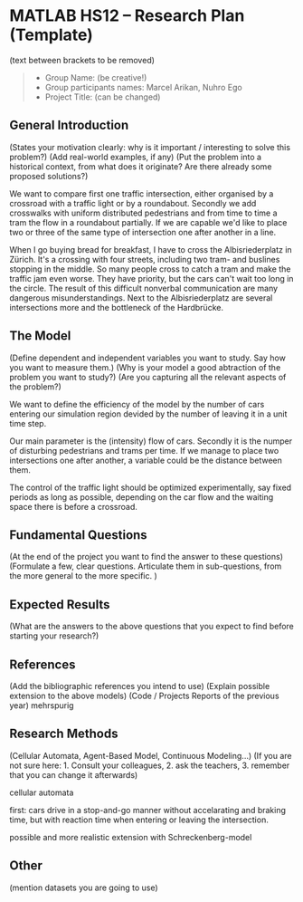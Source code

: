 ﻿# MATLAB HS12 – Research Plan (Template)
(text between brackets to be removed)

> * Group Name: (be creative!)
> * Group participants names: Marcel Arikan, Nuhro Ego
> * Project Title: (can be changed)

## General Introduction

(States your motivation clearly: why is it important / interesting to solve this problem?)
(Add real-world examples, if any)
(Put the problem into a historical context, from what does it originate? Are there already some proposed solutions?)

We want to compare first one traffic intersection, either organised by a crossroad with a traffic light or by a roundabout. 
Secondly we add crosswalks with uniform distributed pedestrians and from time to time a tram the flow in a roundabout partially. 
If we are capable we'd like to place two or three of the same type of intersection one after another in a line. 

When I go buying bread for breakfast, I have to cross the Albisriederplatz in Zürich. It's a crossing with four streets, 
including two tram- and buslines stopping in the middle. 
So many people cross to catch a tram and make the traffic jam even worse. They have priority, but the cars can't wait too long in the circle. 
The result of this difficult nonverbal communication are many dangerous misunderstandings. 
Next to the Albisriederplatz are several intersections more and the bottleneck of the Hardbrücke. 

## The Model

(Define dependent and independent variables you want to study. Say how you want to measure them.) (Why is your model a good abtraction of the problem you want to study?) (Are you capturing all the relevant aspects of the problem?)

We want to define the efficiency of the model by the number of cars entering our simulation region devided by the number of leaving it in a unit time step. 

Our main parameter is the (intensity) flow of cars. Secondly it is the numper of disturbing pedestrians and trams per time. 
If we manage to place two intersections one after another, a variable could be the distance between them.

The control of the traffic light should be optimized experimentally, say fixed periods as long as possible, 
depending on the car flow and the waiting space there is before a crossroad. 

## Fundamental Questions

(At the end of the project you want to find the answer to these questions)
(Formulate a few, clear questions. Articulate them in sub-questions, from the more general to the more specific. )

## Expected Results

(What are the answers to the above questions that you expect to find before starting your research?)


## References 

(Add the bibliographic references you intend to use)
(Explain possible extension to the above models)
(Code / Projects Reports of the previous year)
mehrspurig

## Research Methods

(Cellular Automata, Agent-Based Model, Continuous Modeling...) (If you are not sure here: 1. Consult your colleagues, 2. ask the teachers, 3. remember that you can change it afterwards)

cellular automata 

first: cars drive in a stop-and-go manner without accelarating and braking time, 
but with reaction time when entering or leaving the intersection. 

possible and more realistic extension with Schreckenberg-model

## Other

(mention datasets you are going to use)
